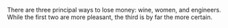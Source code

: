 There are three principal ways to lose money: wine, women, and engineers. While the first two are more pleasant, the third is by far the more certain.
